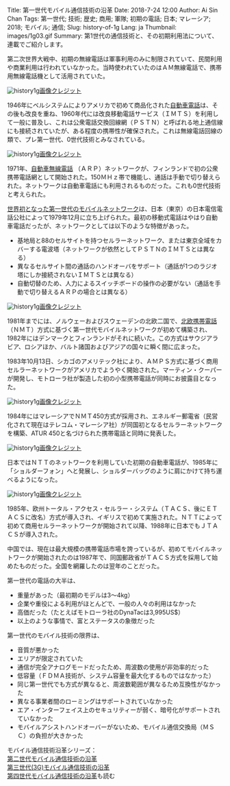 Title: 第一世代モバイル通信技術の沿革
Date: 2018-7-24 12:00
Author: Ai Sin Chan
Tags: 第一世代; 技術; 歴史; 商用; 軍隊; 初期の電話; 日本; マレーシア; 2018; モバイル; 通信; 
Slug: history-of-1g
Lang: ja
Thumbnail: images/1g03.gif
Summary: 第1世代の通信技術と、その初期利用法について、連載でご紹介します。

第二次世界大戦中、初期の無線電話は軍事利用のみに制限されていて、民間利用や商業利用は行われていなかった。当時使われていたのはＡＭ無線電話で、携帯用無線電話機として活用されていた。

![history1g](/images/1g01.jpg)<a class="caption" href="https://bluefletch.com/blog/the-history-of-mobile/">画像クレジット</a>

1946年にベルシステムによりアメリカで初めて商品化された[自動車電話](http://www.wb6nvh.com/Carphone.htm)は、その後も改良を重ね、1960年代には改良移動電話サービス（ＩＭＴＳ）を利用して一般に普及し、これは公衆電話交換回線網（ＰＳＴＮ）と呼ばれる地上通信線にも接続されていたが、ある程度の携帯性が確保された。これは無線電話回線の類で、プレ第一世代、0世代技術とみなされている。

![history1g](/images/1g02.jpg)<a class="caption" href="https://bluefletch.com/blog/the-history-of-mobile/">画像クレジット</a>

1971年、[自動車無線電話](https://en.wikipedia.org/wiki/Autoradiopuhelin) （ＡＲＰ）ネットワークが、フィンランドで初の公衆携帯電話網として開始された。150ＭＨｚ帯で機能し、通話は手動で切り替えられた。ネットワークは自動車電話にも利用されるものだった。これも0世代技術と考えられた。

[世界初となった第一世代のモバイルネットワーク](http://communities-dominate.blogs.com/brands/2009/11/celebrating-30-years-of-mobile-phones-thank-you-ntt-of-japan.html)は、日本（東京）の日本電信電話公社によって1979年12月に立ち上げられた。最初の移動式電話はやはり自動車電話だったが、ネットワークとしては以下のような特徴があった。

-	基地局と88のセルサイトを持つセルラーネットワーク、または東京全域をカバーする電波塔（ネットワークが依然としてＰＳＴＮのＩＭＴＳとは異なる）
-	異なるセルサイト間の通話のハンドオーバをサポート（通話が1つのラジオ塔にしか接続されないＩＭＴＳとは異なる）
-	自動切替のため、人力によるスイッチボードの操作の必要がない（通話を手動で切り替えるＡＲＰの場合とは異なる）

![history1g](/images/1g03.jpg)<a class="caption" href="http://communities-dominate.blogs.com/brands/2009/11/celebrating-30-years-of-mobile-phones-thank-you-ntt-of-japan.html">画像クレジット</a>

1981年までには、ノルウェーおよびスウェーデンの北欧二国で、[北欧携帯電話](https://en.wikipedia.org/wiki/Nordic_Mobile_Telephone) （ＮＭＴ）方式に基づく第一世代モバイルネットワークが初めて構築され、1982年にはデンマークとフィンランドがそれに続いた。この方式はサウジアラビア、ロシアほか、バルト諸国およびアジアの国々に瞬く間に広まった。

1983年10月13日、シカゴのアメリテック社により、ＡＭＰＳ方式に基づく商用セルラーネットワークがアメリカでようやく開始された。マーティン・クーパーが開発し、モトローラ社が製造した初の小型携帯電話が同時にお披露目となった。

![history1g](/images/1g04.jpg)<a class="caption" href="https://www.mpoweruk.com/figs/dynatac.htm">画像クレジット</a>

1984年にはマレーシアでＮＭＴ450方式が採用され、エネルギー郵電省（民営化されて現在はテレコム・マレーシア社）が同国初となるセルラーネットワークを構築、ATUR 450と名づけられた携帯電話と同時に発表した。

![history1g](/images/1g05.jpg)<a class="caption" href="https://hobby-collection.blogspot.com/2012/12/telefon-bimbit-lama-nec-atur-450.html">画像クレジット</a>

日本ではＮＴＴのネットワークを利用していた初期の自動車電話が、1985年に「ショルダーフォン」へと発展し、ショルダーバッグのように肩にかけて持ち運べるようになった。

![history1g](/images/1g06.jpg)<a class="caption" href="https://web-japan.org/kidsweb/hitech/mobile/mobile01.html">画像クレジット</a>

1985年、欧州トータル・アクセス・セルラー・システム（ＴＡＣＳ、後にＥＴＡＣＳに改名）方式が導入され、イギリスで初めて実施された。ＮＴＴによって初めて商用セルラーネットワークが開始されて以降、1988年に日本でもＪＴＡＣＳが導入された。

中国では、現在は最大規模の携帯電話市場を誇っているが、初めてモバイルネットワークが開始されたのは1987年で、同国郵政省がＴＡＣＳ方式を採用して始めたものだった。全国を網羅したのは翌年のことだった。

第一世代の電話の大半は、

-	重量があった（最初期のモデルは3～4kg）
-	企業や重役による利用がほとんどで、一般の人々の利用はなかった
-	高価だった（たとえばモトローラ社のDynaTacは3,995US$）
-	以上のような事情で、富とステータスの象徴だった

第一世代のモバイル技術の限界は、

-	音質が悪かった
-	エリアが限定されていた
-	通信が完全アナログモードだったため、周波数の使用が非効率的だった
-	低容量（ＦＤＭＡ技術が、システム容量を最大化するものではなかった）
-	同じ第一世代でも方式が異なると、周波数範囲が異なるため互換性がなかった
-	異なる事業者間のローミングはサポートされていなかった
-	エア・インターフェイス上のセキュリティーが弱く、暗号化がサポートされていなかった
-	モバイルアシストハンドオーバーがないため、モバイル通信交換局（ＭＳＣ）の負担が大きかった

モバイル通信技術沿革シリーズ：</br>
[第二世代モバイル通信技術の沿革](https://blog.xoxzo.com/ja/2018/08/01/history-of-2g/)</br>
[第三世代(3G)モバイル通信技術の沿革](https://blog.xoxzo.com/ja/2018/08/10/history-of-3g/)</br>
[第四世代モバイル通信技術の沿革](https://blog.xoxzo.com/ja/2018/08/15/history-of-4g/)も読む

